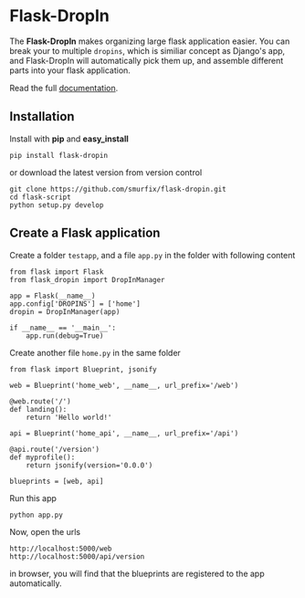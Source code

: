 Flask-DropIn
============

The **Flask-DropIn** makes organizing large flask application easier. You can break your to multiple
`dropins`, which is similiar concept as Django's app, and Flask-DropIn will automatically pick them
up, and assemble different parts into your flask application.

Read the full [documentation](https://pythonhosted.org/Flask-DropIn/).

Installation
------------

Install with **pip** and **easy_install**

    pip install flask-dropin

or download the latest version from version control

    git clone https://github.com/smurfix/flask-dropin.git
    cd flask-script
    python setup.py develop


Create a Flask application
--------------------------

Create a folder `testapp`, and a file `app.py` in the folder with following content

    from flask import Flask
    from flask_dropin import DropInManager

    app = Flask(__name__)
    app.config['DROPINS'] = ['home']
    dropin = DropInManager(app)

    if __name__ == '__main__':
        app.run(debug=True)

Create another file `home.py` in the same folder

    from flask import Blueprint, jsonify

    web = Blueprint('home_web', __name__, url_prefix='/web')

    @web.route('/')
    def landing():
        return 'Hello world!'

    api = Blueprint('home_api', __name__, url_prefix='/api')

    @api.route('/version')
    def myprofile():
        return jsonify(version='0.0.0')

    blueprints = [web, api]

Run this app

    python app.py

Now, open the urls

    http://localhost:5000/web
    http://localhost:5000/api/version

in browser, you will find that the blueprints are registered to the app automatically.

